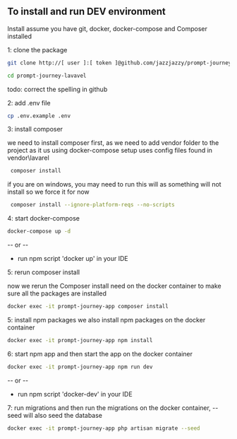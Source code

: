 ## To install and run DEV environment

Install assume you have git, docker, docker-compose and Composer installed


1: clone the package
```bash
git clone http://[ user ]:[ token ]@github.com/jazzjazzy/prompt-journey-lavavel.git
```
```bash 
cd prompt-journey-lavavel 
```
todo: correct the spelling in github

2: add .env file
```bash
cp .env.example .env
```
3: install composer

we need to install composer first, as we need to add vendor folder to the project
as it us using docker-compose setup uses config files found in vendor\lavarel
```bash
 composer install
```
if you are on windows, you may need to run this will as something will not install so we force it for now  
```bash
 composer install --ignore-platform-reqs --no-scripts
```
4: start docker-compose

```bash
docker-compose up -d
```
  -- or --
- run npm script 'docker up' in your IDE

5: rerun composer install

now we rerun the Composer install need on the docker container to make sure all the packages are installed 
```bash
docker exec -it prompt-journey-app composer install
```

5: install npm packages
we also install npm packages on the docker container
```bash
docker exec -it prompt-journey-app npm install
```      
6: start npm app
and then start the app on the docker container
```bash
docker exec -it prompt-journey-app npm run dev
```
-- or --    
- run npm script 'docker-dev' in your IDE

7: run migrations
and then run the migrations on the docker container, --seed will also seed the database
```bash
docker exec -it prompt-journey-app php artisan migrate --seed
```
